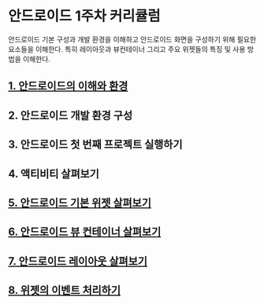 안드로이드 1주차 커리큘럼
===============

안드로이드 기본 구성과 개발 환경을 이해하고 안드로이드 화면을 구성하기 위해 필요한 요소들을 이해한다. 특히 레이아웃과 뷰컨테이너 그리고 주요 위젯들의 특징 및 사용 방법을 이해한다.

## [1. 안드로이드의 이해와 환경](https://github.com/Honest-Hong/AndroidStudy/blob/master/BoostCamp/FirstWeek/5.%20%EC%95%88%EB%93%9C%EB%A1%9C%EC%9D%B4%EB%93%9C%20%EA%B8%B0%EB%B3%B8%20%EC%9C%84%EC%A0%AF%20%EC%82%B4%ED%8E%B4%EB%B3%B4%EA%B8%B0.md)

## 2. 안드로이드 개발 환경 구성

## 3. 안드로이드 첫 번째 프로젝트 실행하기

## 4. 액티비티 살펴보기

## [5. 안드로이드 기본 위젯 살펴보기](https://github.com/Honest-Hong/AndroidStudy/blob/master/BoostCamp/FirstWeek/5.%20%EC%95%88%EB%93%9C%EB%A1%9C%EC%9D%B4%EB%93%9C%20%EA%B8%B0%EB%B3%B8%20%EC%9C%84%EC%A0%AF%20%EC%82%B4%ED%8E%B4%EB%B3%B4%EA%B8%B0.md)

## [6. 안드로이드 뷰 컨테이너 살펴보기](https://github.com/Honest-Hong/AndroidStudy/blob/master/BoostCamp/FirstWeek/6.%20%EC%95%88%EB%93%9C%EB%A1%9C%EC%9D%B4%EB%93%9C%20%EB%B7%B0%20%EC%BB%A8%ED%85%8C%EC%9D%B4%ED%84%B0%20%EC%82%B4%ED%8E%B4%EB%B3%B4%EA%B8%B0.md)

## [7. 안드로이드 레이아웃 살펴보기](https://github.com/Honest-Hong/AndroidStudy/blob/master/BoostCamp/FirstWeek/7.%20%EC%95%88%EB%93%9C%EB%A1%9C%EC%9D%B4%EB%93%9C%20%EB%A0%88%EC%9D%B4%EC%95%84%EC%9B%83%20%EC%82%B4%ED%8E%B4%EB%B3%B4%EA%B8%B0.md)

## [8. 위젯의 이벤트 처리하기](https://github.com/Honest-Hong/AndroidStudy/blob/master/BoostCamp/FirstWeek/8.%20%EC%9C%84%EC%A0%AF%EC%9D%98%20%EC%9D%B4%EB%B2%A4%ED%8A%B8%20%EC%B2%98%EB%A6%AC%ED%95%98%EA%B8%B0.md)